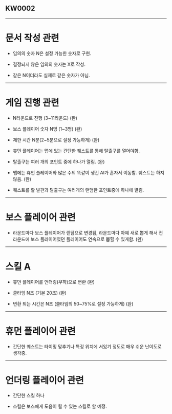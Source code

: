 ## KW0002

---

# 문서 작성 관련

- 임의의 숫자 N은 설정 가능한 숫자로 구현.

- 결정되지 않은 임의의 숫자는 X로 작성.

- 같은 N이더라도 실제로 같은 숫자가 아님.

---

# 게임 진행 관련

- N라운드로 진행 (3~11라운드) (완)

- 보스 플레이어 숫자 N명 (1~3명) (완)

- 제한 시간 N분(2~5분으로 설정 가능하게) (완)

- 휴먼 플레이어는 맵에 있는 간단한 퀘스트를 통해 탈출구를 열어야함.

- 탈출구는 여러 개의 포인트 중에 하나가 열림. (완)

- 맵에는 휴먼 플레이어와 많은 수의 똑같이 생긴 AI가 혼자서 이동함. 퀘스트는 하지 않음. (완)

- 퀘스트를 할 발판과 탈출구는 여러개의 랜덤한 포인트중에 하나에 열림.

---

# 보스 플레이어 관련

- 라운드마다 보스 플레이어가 랜덤으로 변경됨, 라운드마다 아예 새로 뽑게 해서 전 라운드에 보스 플레이어였던 플레이어도 연속으로 뽑힐 수 있게함. (완)

---

# 스킬 A

- 휴먼 플레이어를 언더링(부하)으로 변환 (완)

- 쿨타임 N초 (기본 20초) (완)

- 변환 되는 시간은 N초 (쿨타임의 50~75%로 설정 가능하게) (완)

---

# 휴먼 플레이어 관련

- 간단한 퀘스트는 타이밍 맞추기나 특정 위치에 서있기 정도로 매우 쉬운 난이도로 생각중.

---

# 언더링 플레이어 관련

- 간단한 스킬 하나

- 스킬은 보스에게 도움이 될 수 있는 스킬로 할 예정.
